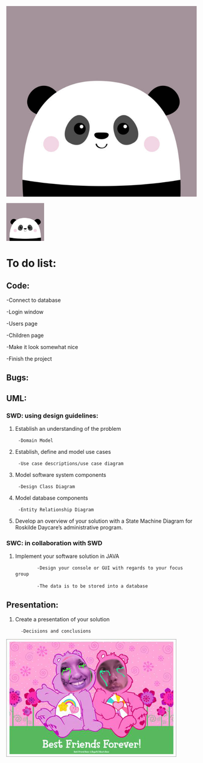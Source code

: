 ![Oh_noo](https://github.com/KingAlistair/RoskildeDayCare/blob/main/images/panda.jpg?raw=true)


<img src="https://github.com/KingAlistair/RoskildeDayCare/blob/main/images/panda.jpg?raw=true" width="100" height="100">



# To do list:

## Code: 

-Connect to database

-Login window

-Users page

-Children page

-Make it look somewhat nice

-Finish the project


## Bugs:




## UML: 

### SWD: using design guidelines:

1. Establish an understanding of the problem
        
        -Domain Model
        
2. Establish, define and model use cases
    
        -Use case descriptions/use case diagram

3. Model software system components

        -Design Class Diagram

4. Model database components
    
        -Entity Relationship Diagram

5. Develop an overview of your solution with a State Machine Diagram for Roskilde Daycare’s administrative program.  


### SWC: in collaboration with SWD

1. Implement your software solution in JAVA

               -Design your console or GUI with regards to your focus group
                
               -The data is to be stored into a database
  

## Presentation:

1. Create a presentation of your solution

         -Decisions and conclusions
 
 
 ![Oh_noo](https://github.com/KingAlistair/RoskildeDayCare/blob/main/images/bff.jpg?raw=true)
